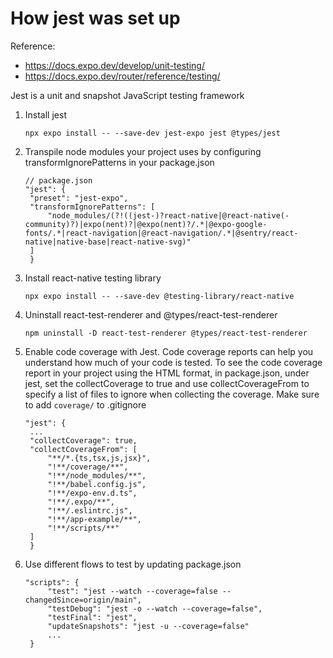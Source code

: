 # How jest was set up

Reference:
 - https://docs.expo.dev/develop/unit-testing/
 - https://docs.expo.dev/router/reference/testing/

Jest is a unit and snapshot JavaScript testing framework

1. Install jest

   ```
   npx expo install -- --save-dev jest-expo jest @types/jest
   ```

2. Transpile node modules your project uses by configuring transformIgnorePatterns in your package.json

   ```
   // package.json
   "jest": {
    "preset": "jest-expo",
    "transformIgnorePatterns": [
        "node_modules/(?!((jest-)?react-native|@react-native(-community)?)|expo(nent)?|@expo(nent)?/.*|@expo-google-fonts/.*|react-navigation|@react-navigation/.*|@sentry/react-native|native-base|react-native-svg)"
    ]
    }
   ```

3. Install react-native testing library

   ```
   npx expo install -- --save-dev @testing-library/react-native
   ```

4. Uninstall react-test-renderer and @types/react-test-renderer

   ```
   npm uninstall -D react-test-renderer @types/react-test-renderer
   ```

5. Enable code coverage with Jest. Code coverage reports can help you understand how much of your code is tested. To see the code coverage report in your project using the HTML format, in package.json, under jest, set the collectCoverage to true and use collectCoverageFrom to specify a list of files to ignore when collecting the coverage. Make sure to add `coverage/` to .gitignore

   ```
   "jest": {
    ...
    "collectCoverage": true,
    "collectCoverageFrom": [
        "**/*.{ts,tsx,js,jsx}",
        "!**/coverage/**",
        "!**/node_modules/**",
        "!**/babel.config.js",
        "!**/expo-env.d.ts",
        "!**/.expo/**",
        "!**/.eslintrc.js",
        "!**/app-example/**",
        "!**/scripts/**"
    ]
    }
   ```

6. Use different flows to test by updating package.json

   ```
   "scripts": {
        "test": "jest --watch --coverage=false --changedSince=origin/main",
        "testDebug": "jest -o --watch --coverage=false",
        "testFinal": "jest",
        "updateSnapshots": "jest -u --coverage=false"
        ... 
    }
   ```